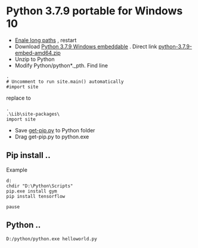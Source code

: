 # Python 3.7.9 portable for Windows 10
- [Enale long paths](enable_long_path.reg) , restart
- Download [Python 3.7.9 Windows embeddable](https://www.python.org/downloads/windows/) .
Direct link [python-3.7.9-embed-amd64.zip](https://www.python.org/ftp/python/3.7.9/python-3.7.9-embed-amd64.zip)
- Unzip to Python
- Modify Python/python*._pth. Find line
```
.
# Uncomment to run site.main() automatically
#import site
```
replace to
```
.
.\Lib\site-packages\
import site
```


- Save [get-pip.py](get-pip.py) to Python folder
- Drag get-pip.py to python.exe

## Pip install ..
Example
```
d:
chdir "D:\Python\Scripts"
pip.exe install gym
pip install tensorflow

pause
```
## Python ..
```
D:/python/python.exe helloworld.py
```
